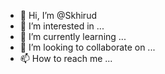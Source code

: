 - 👋 Hi, I’m @Skhirud
- 👀 I’m interested in ...
- 🌱 I’m currently learning ...
- 💞️ I’m looking to collaborate on ...
- 📫 How to reach me ...

<!---
Skhirud/Skhirud is a ✨ special ✨ repository because its `README.md` (this file) appears on your GitHub profile.
You can click the Preview link to take a look at your changes.
--->
